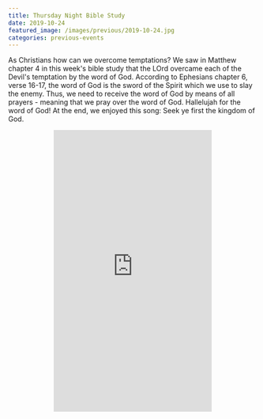 ```yaml
---
title: Thursday Night Bible Study   
date: 2019-10-24   
featured_image: /images/previous/2019-10-24.jpg
categories: previous-events
---
```

As Christians how can we overcome temptations? We saw in Matthew chapter 4 in this week's bible study that the LOrd overcame each of the Devil's temptation by the word of God. According to Ephesians chapter 6, verse 16-17, the word of God is the sword of the Spirit which we use to slay the enemy. Thus, we need to receive the word of God by means of all prayers - meaning that we pray over the word of God. Hallelujah for the word of God! At the end, we enjoyed this song: Seek ye first the kingdom of God.
<div style = "text-align: center">
<iframe src="https://player.vimeo.com/video/380427635" width="320" height="569" frameborder="0" allow="autoplay; fullscreen" allowfullscreen></iframe>
</div>
